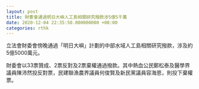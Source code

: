 ```yaml
---
layout: post
title: 財委會通過明日大嶼人工島相關研究撥款涉5億5千萬
date: 2020-12-04 22:35:50.000000000 +08:00
categories: rthk
---
```


立法會財委會傍晚通過「明日大嶼」計劃的中部水域人工島相關研究撥款，涉及約5億5000萬元。

財委會以33票贊成、2票反對及2票棄權通過撥款。其中熱血公民鄭松泰及醫學界議員陳沛然投反對票，民建聯漁農界議員何俊賢及新民黨議員容海恩，則投下棄權票。
